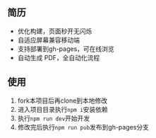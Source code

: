 ## 简历
- 优化构建，页面秒开无闪烁
- 自适应屏幕兼容移动端
- 支持部署到gh-pages，可在线浏览
- 自动生成 PDF，全自动化流程

## 使用
1. fork本项目后再clone到本地修改
2. 进入项目目录执行`npm i`安装依赖
3. 执行`npm run dev`开始开发
4. 修改完后执行`npm run pub`发布到gh-pages分支
